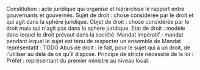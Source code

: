 Constitution : acte juridique qui organise et hiérarchise le rapport entre gouvernants et gouvernés.
Sujet de droit : chose considérée par le droit et qui agit dans la sphère juridique.
Objet de droit : chose considérée par le droit mais qui n'agit pas dans la sphère juridique.
Etat de droit : modèle dans lequel le droit prévaut dans la société.
Mandat impératif : mandat pendant lequel le sujet est tenu de respecter un ensemble de 
Mandat représentatif : TODO
Abus de droit : le fait, pour le sujet qui à un droit, de l'utiliser au delà de ce qu'il dispose.
Principe de stricte nécessité de la loi :
Préfet : représentant du premier ministre au niveau local.